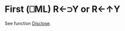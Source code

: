 <div style="display: none;">
  ↑
</div>

<h1 class="heading"><span class="name">First</span> <span class="command">(⎕ML) R←⊃Y or R←↑Y</span></h1>

See function [Disclose](disclose.md).
